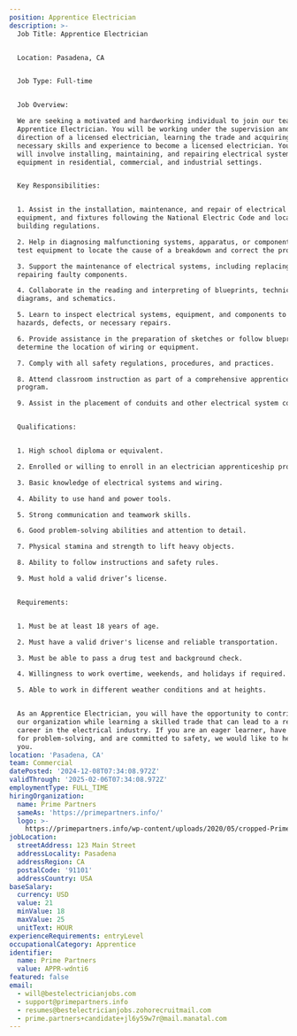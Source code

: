 ```yaml
---
position: Apprentice Electrician
description: >-
  Job Title: Apprentice Electrician


  Location: Pasadena, CA


  Job Type: Full-time


  Job Overview:

  We are seeking a motivated and hardworking individual to join our team as an
  Apprentice Electrician. You will be working under the supervision and
  direction of a licensed electrician, learning the trade and acquiring the
  necessary skills and experience to become a licensed electrician. Your work
  will involve installing, maintaining, and repairing electrical systems and
  equipment in residential, commercial, and industrial settings. 


  Key Responsibilities:


  1. Assist in the installation, maintenance, and repair of electrical wiring,
  equipment, and fixtures following the National Electric Code and local
  building regulations.

  2. Help in diagnosing malfunctioning systems, apparatus, or components using
  test equipment to locate the cause of a breakdown and correct the problem.

  3. Support the maintenance of electrical systems, including replacing or
  repairing faulty components.

  4. Collaborate in the reading and interpreting of blueprints, technical
  diagrams, and schematics.

  5. Learn to inspect electrical systems, equipment, and components to identify
  hazards, defects, or necessary repairs.

  6. Provide assistance in the preparation of sketches or follow blueprints to
  determine the location of wiring or equipment.

  7. Comply with all safety regulations, procedures, and practices.

  8. Attend classroom instruction as part of a comprehensive apprenticeship
  program.

  9. Assist in the placement of conduits and other electrical system components.


  Qualifications:


  1. High school diploma or equivalent.

  2. Enrolled or willing to enroll in an electrician apprenticeship program.

  3. Basic knowledge of electrical systems and wiring.

  4. Ability to use hand and power tools.

  5. Strong communication and teamwork skills.

  6. Good problem-solving abilities and attention to detail.

  7. Physical stamina and strength to lift heavy objects.

  8. Ability to follow instructions and safety rules.

  9. Must hold a valid driver’s license.


  Requirements:


  1. Must be at least 18 years of age.

  2. Must have a valid driver's license and reliable transportation.

  3. Must be able to pass a drug test and background check.

  4. Willingness to work overtime, weekends, and holidays if required.

  5. Able to work in different weather conditions and at heights.


  As an Apprentice Electrician, you will have the opportunity to contribute to
  our organization while learning a skilled trade that can lead to a rewarding
  career in the electrical industry. If you are an eager learner, have a knack
  for problem-solving, and are committed to safety, we would like to hear from
  you.
location: 'Pasadena, CA'
team: Commercial
datePosted: '2024-12-08T07:34:08.972Z'
validThrough: '2025-02-06T07:34:08.972Z'
employmentType: FULL_TIME
hiringOrganization:
  name: Prime Partners
  sameAs: 'https://primepartners.info/'
  logo: >-
    https://primepartners.info/wp-content/uploads/2020/05/cropped-Prime-Partners-Logo-NO-BG-1-1.png
jobLocation:
  streetAddress: 123 Main Street
  addressLocality: Pasadena
  addressRegion: CA
  postalCode: '91101'
  addressCountry: USA
baseSalary:
  currency: USD
  value: 21
  minValue: 18
  maxValue: 25
  unitText: HOUR
experienceRequirements: entryLevel
occupationalCategory: Apprentice
identifier:
  name: Prime Partners
  value: APPR-wdnti6
featured: false
email:
  - will@bestelectricianjobs.com
  - support@primepartners.info
  - resumes@bestelectricianjobs.zohorecruitmail.com
  - prime.partners+candidate+jl6y59w7r@mail.manatal.com
---
```


